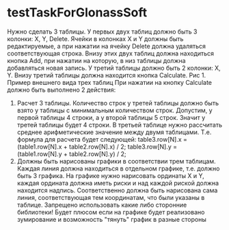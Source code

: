 # testTaskForGlonassSoft

Нужно сделать 3 таблицы.
У первых двух таблиц должно быть 3 колонки: X, Y, Delete. Ячейки в колонках X и Y должны быть
редактируемые, а при нажатии на ячейку Delete должна удаляться соответствующая строка. Внизу этих двух
таблиц должна находиться кнопка Add, при нажатии на которую, в низ таблицы должна добавляться новая запись.
У третий таблицы должно быть 2 колонки: X, Y. Внизу третий таблицы должна находится кнопка Calculate.
Рис 1. Пример внешнего вида трех таблиц
При нажатии на кнопку Calculate должно быть выполнено 2 действия:
1) Расчет 3 таблицы. Количество строк у третей таблицы должно быть взято у таблицы с минимальным
количеством строк. Допустим, у первой таблицы 4 строки, а у второй таблицы 5 строк. Значит у третей таблицы
будет 4 строки. В третьей таблице нужно рассчитать среднее арифметические значение между двумя таблицами.
Т.е. формула для расчета будет следующей:
table3.row[N].x = (table1.row[N].x + table2.row[N].x) / 2;
table3.row[N].y = (table1.row[N].y + table2.row[N].y) / 2;
2) Должны быть нарисованы графики в соответствии трем таблицам. Каждая линия должна находиться в
отдельном графике, т.е. должно быть 3 графика. На графике нужно нарисовать ординаты X и Y, каждая ордината
должна иметь риски и над каждой риской должна находится надпись. Соответственно должна быть нарисована
сама линия, соответствующая тем координатам, что были указаны в таблице.
Запрещено использовать какие либо сторонние библиотеки!
Будет плюсом если на графике будет реализовано зумирование и возможность "тянуть" график в разные стороны
